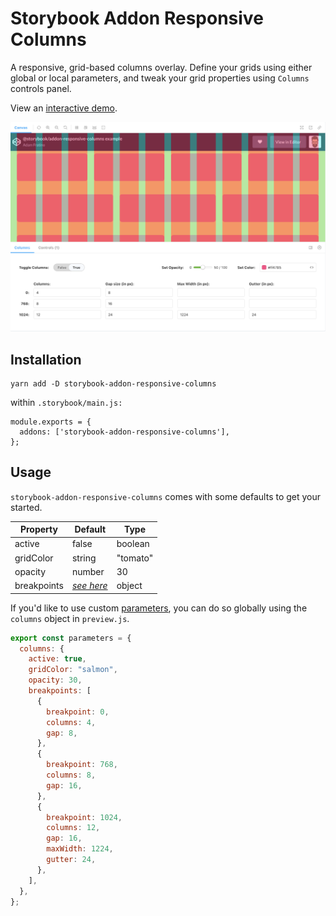 # Storybook Addon Responsive Columns

A responsive, grid-based columns overlay. Define your grids using either global or local parameters, and tweak your grid properties using `Columns` controls panel.

View an [interactive demo](https://storybook-addon-responsive-columns.netlify.app/?path=/story/playground--iframe-test).

![example screenshot](https://github.com/adamfratino/storybook-addon-responsive-columns/blob/main/screenshot.png?raw=true)

## Installation

```
yarn add -D storybook-addon-responsive-columns
```

within `.storybook/main.js:`

```
module.exports = {
  addons: ['storybook-addon-responsive-columns'],
};
```

## Usage

`storybook-addon-responsive-columns` comes with some defaults to get your started.

| Property    | Default                                                                                                                                                | Type     |
| ----------- | ------------------------------------------------------------------------------------------------------------------------------------------------------ | -------- |
| active      | false                                                                                                                                                  | boolean  |
| gridColor   | string                                                                                                                                                 | "tomato" |
| opacity     | number                                                                                                                                                 | 30       |
| breakpoints | _[see here](https://github.com/adamfratino/storybook-addon-responsive-columns/blob/099dc1bdce931662e77f7ebed53575b48bbf0e45/src/preset/preview.ts#L9)_ | object   |

If you'd like to use custom [parameters](https://storybook.js.org/docs/react/writing-stories/parameters), you can do so globally using the `columns` object in `preview.js`.

```js
export const parameters = {
  columns: {
    active: true,
    gridColor: "salmon",
    opacity: 30,
    breakpoints: [
      {
        breakpoint: 0,
        columns: 4,
        gap: 8,
      },
      {
        breakpoint: 768,
        columns: 8,
        gap: 16,
      },
      {
        breakpoint: 1024,
        columns: 12,
        gap: 16,
        maxWidth: 1224,
        gutter: 24,
      },
    ],
  },
};
```

